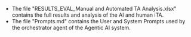 - The file "RESULTS_EVAL_Manual and Automated TA Analysis.xlsx" contains the full results and analysis of the AI and human iTA. 
- The file "Prompts.md" contains the User and System Prompts used by the orchestrator agent of the Agentic AI system.
